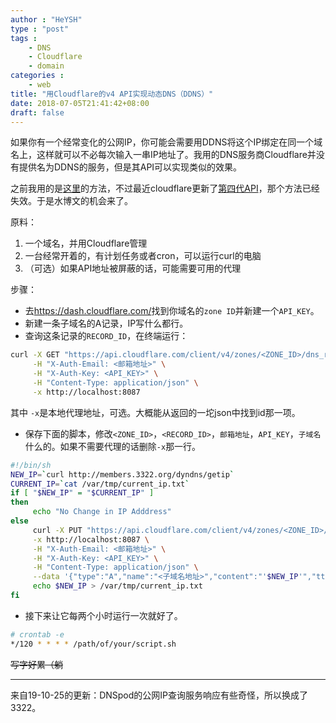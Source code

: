 ```yaml
---
author : "HeYSH"
type : "post"
tags :
    - DNS
    - Cloudflare
    - domain
categories :
    - web
title: "用Cloudflare的v4 API实现动态DNS（DDNS）"
date: 2018-07-05T21:41:42+08:00
draft: false
---
```

如果你有一个经常变化的公网IP，你可能会需要用DDNS将这个IP绑定在同一个域名上，这样就可以不必每次输入一串IP地址了。我用的DNS服务商Cloudflare并没有提供名为DDNS的服务，但是其API可以实现类似的效果。

之前我用的是[这里](https://lifely.today/2015/05/%E7%82%BA-cloudflare-%E8%A8%AD%E5%AE%9A%E5%8B%95%E6%85%8B-dns-ddns/)的方法，不过最近cloudflare更新了[第四代API](https://api.cloudflare.com/)，那个方法已经失效。于是水博文的机会来了。

原料：

1. 一个域名，并用Cloudflare管理
2. 一台经常开着的，有计划任务或者cron，可以运行curl的电脑
3. （可选）如果API地址被屏蔽的话，可能需要可用的代理

步骤：

- 去<https://dash.cloudflare.com/>找到你域名的`zone ID`并新建一个`API_KEY`。
- 新建一条子域名的A记录，IP写什么都行。
- 查询这条记录的`RECORD_ID`，在终端运行：

```bash
curl -X GET "https://api.cloudflare.com/client/v4/zones/<ZONE_ID>/dns_records" \
     -H "X-Auth-Email: <邮箱地址>" \
     -H "X-Auth-Key: <API_KEY>" \
     -H "Content-Type: application/json" \
     -x http://localhost:8087
```
其中 `-x`是本地代理地址，可选。大概能从返回的一坨json中找到id那一项。

- 保存下面的脚本，修改`<ZONE_ID>`，`<RECORD_ID>`，`邮箱地址`，`API_KEY`，`子域名`什么的。如果不需要代理的话删除`-x`那一行。

```bash
#!/bin/sh
NEW_IP=`curl http://members.3322.org/dyndns/getip`
CURRENT_IP=`cat /var/tmp/current_ip.txt`
if [ "$NEW_IP" = "$CURRENT_IP" ]
then
     echo "No Change in IP Adddress"
else
     curl -X PUT "https://api.cloudflare.com/client/v4/zones/<ZONE_ID>/dns_records/<RECORD_ID>" \
     -x http://localhost:8087 \
     -H "X-Auth-Email: <邮箱地址>" \
     -H "X-Auth-Key: <API_KEY>" \
     -H "Content-Type: application/json" \
     --data '{"type":"A","name":"<子域名地址>","content":"'$NEW_IP'","ttl":1}'
     echo $NEW_IP > /var/tmp/current_ip.txt
fi
```

- 接下来让它每两个小时运行一次就好了。
```bash
# crontab -e
*/120 * * * * /path/of/your/script.sh
```

~~写字好累（躺~~

---
来自19-10-25的更新：DNSpod的公网IP查询服务响应有些奇怪，所以换成了3322。